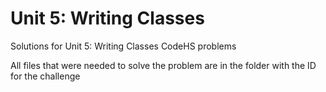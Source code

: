 # Unit 5: Writing Classes

Solutions for Unit 5: Writing Classes CodeHS problems

All files that were needed to solve the problem are in the folder with the ID for the challenge
